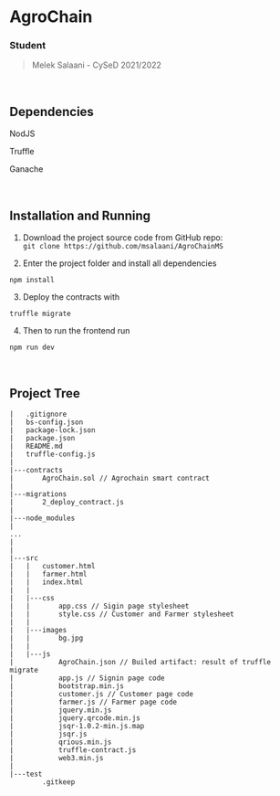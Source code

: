 # AgroChain

### Student
> Melek Salaani - CySeD 2021/2022

<br>

## Dependencies
NodJS

Truffle

Ganache

<br>

## Installation and Running
1. Download the project source code from GitHub repo:<br>
```git clone https://github.com/msalaani/AgroChainMS```

2. Enter the project folder and install all dependencies<br>
```
npm install
```
3. Deploy the contracts with <br>
```
truffle migrate
```
4. Then to run the frontend run<br>
```
npm run dev
```

<br>


## Project Tree

```
|   .gitignore
|   bs-config.json
|   package-lock.json
|   package.json
|	README.md
|   truffle-config.js
|   
|---contracts
|       AgroChain.sol // Agrochain smart contract
|       
|---migrations
|       2_deploy_contract.js
|       
|---node_modules
|
...
|
|         
|---src
|   |   customer.html
|   |   farmer.html
|   |   index.html
|   |   
|   |---css
|   |       app.css // Sigin page stylesheet
|   |       style.css // Customer and Farmer stylesheet
|   |       
|   |---images
|   |       bg.jpg
|   |       
|   |---js
|           AgroChain.json // Builed artifact: result of truffle migrate
|           app.js // Signin page code
|           bootstrap.min.js
|           customer.js // Customer page code
|           farmer.js // Farmer page code
|           jquery.min.js
|           jquery.qrcode.min.js
|           jsqr-1.0.2-min.js.map
|           jsqr.js
|           qrious.min.js
|           truffle-contract.js
|           web3.min.js
|           
|---test
        .gitkeep
```


